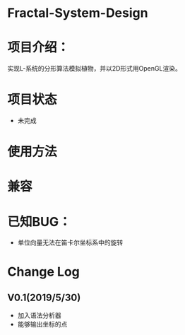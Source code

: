 # Fractal-System-Design

# 项目介绍：
实现L-系统的分形算法模拟植物，并以2D形式用OpenGL渲染。

# 项目状态
- 未完成

# 使用方法

# 兼容

# 已知BUG：
- 单位向量无法在笛卡尔坐标系中的旋转

# Change Log
## V0.1(2019/5/30)
- 加入语法分析器
- 能够输出坐标的点